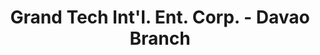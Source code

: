 ---
title: "Grand Tech Int'l. Ent. Corp. - Davao Branch"
url: /davao-city/grand-tech-intl-ent-corp-davao-branch/
shop: Elektronik
---